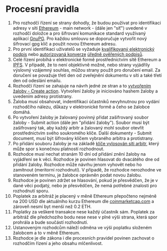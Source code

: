 # Procesní pravidla

1. Pro rozhodčí řízení se strany dohodly, že budou používat pro identifikaci adresy v síti [Ethereum](https://ethereum.org/) - main network - (dále jen "síť") uvedené v rozhodčí doložce a pro šifrovaní komunikace standard využívaný aplikací [GnuPG](https://gnupg.org/). Pro každou smlouvu se doporučuje vytvořit nový šifrovací gpg klíč a použit novou Ethereum adresu.
1. Pro první identifikaci uživatelů se vyžaduje [kvalifikovaný elektronický podpis](https://eur-lex.europa.eu/legal-content/EN/TXT/HTML/?uri=CELEX:32014R0910) nebo [autorizovaná konverze](https://www.ceskaposta.cz/sluzby/egovernment/czechpoint/autorizovana-konverze-dokumentu) [úředně ověřených podpisů](https://www.ceskaposta.cz/sluzby/egovernment/overovani-listin-a-podpisu).
1. Celé řízení probíhá v elektronické formě prostřednictvím sítě Ethereum a [IPFS](https://ipfs.io/). V případě, že to není objektivně možné, nebo strany vyjádřily výslovný vzájemný souhlas, můžou strany použít pro doručení email. Za doručení se považuje třetí den od zveřejnění dokumentu v síti a také třetí den od odeslání emailu.
1. Rozhodčí řízení se zahajuje na návrh jedné ze stran a to [vytvořením žaloby - Create action](https://app.arbitrust.org/user/). Vytvoření žaloby je iniciováno hashem žaloby a uvedením adresy protistrany.
1. Žaloba musí obsahovat, indentifikaci účastniků nevyhnutnou pro vydání rozhodčího nálezu, důkazy v elektronické formě a čeho se žalobce domáhá.
1. Po vytvoření žaloby je žalovaný povinný přidat zašifrovaný soubor žaloby - Submit action (dále jen "přidání žaloby"). Soubor musí být zašifrovaný tak, aby každý arbitr a žalovaný mohl soubor otevřít prostřednictvím svého soukromého klíče. Další dokumenty - Submit document, musí být šifrovány klíčem vybraného arbitra a protistrany.
1. Po přidání souboru žaloby je na základě [klíče vylosován síti arbitr](), který může spor s konečnou platností rozhodnout.
1. Rozhodce musí nechat stranám 10 dní od přidání znění žaloby na vyjádření se k věci. Rozhodce je povinen hlasovat do dvacátého dne od přidání žaloby. Rozhodce může návrhu jenom vyhovět nebo ho zamítnout (meritorní rozhodnutí). V případě, že rozhodce nerozhodne ve stanoveném termínu, je žalobce oprávněn podat novou žalobu.
1. Rozhodce je povinen zdržet se hlasování, pokud je přesvědčen, že je v dané věci podjatý, nebo je přesvědčen, že nemá potřebné znalosti pro rozhodnutí sporu.
1. Poplatek za arbitráž je placený v měně Ethereum přepočteno nejméně na 200 USD dle aktuálního kurzu Ethereum dle [coinmarketcap.com](https://coinmarketcap.com) a zároveň nesmí byt menší než 0.2 ETH.
1. Poplatky za veškeré transakce nese každý účastník sám. Poplatek za arbitráž dle předchozího bodu nese nese v plné výši strana, která spor prohrála a bude součástí rozhodnutí.
1. Ustanoveným rozhodcům náleží odměna ve výši poplatku složeném žalobcem a to v měně Ethereum.
1. Rozhodce je dle zákona i dle procesních pravidel povinen zachovat o rozhodčím řízení a jeho obsahu mlčenlivost.
